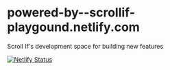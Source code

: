 # powered-by--scrollif-playgound.netlify.com
Scroll If's development space for building new features

[![Netlify Status](https://api.netlify.com/api/v1/badges/16d3fd9d-2af6-45ec-afcf-72df44f2a5b6/deploy-status)](https://app.netlify.com/sites/reverent-hugle-394af8/deploys)
